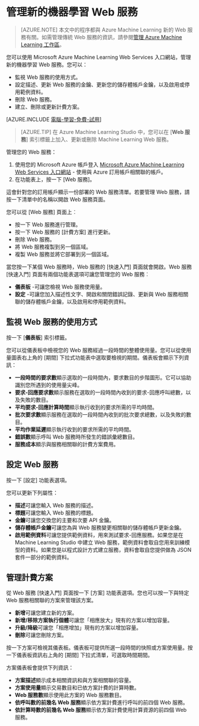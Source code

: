 <properties
	pageTitle="管理新的機器學習 Web 服務 | Microsoft Azure"
	description="管理 Azure 機器學習工作區的存取權，並部署和管理 ML API Web 服務"
	services="machine-learning"
	documentationCenter=""
	authors="vDonGlover"
	manager="paulettm"
	editor="cgronlun"/>

<tags
	ms.service="machine-learning"
	ms.workload="data-services"
	ms.tgt_pltfrm="na"
	ms.devlang="na"
	ms.topic="article"
	ms.date="07/06/2016"
	ms.author="v-donglo"/>


# 管理新的機器學習 Web 服務

> [AZURE.NOTE] 本文中的程序都與 Azure Machine Learning 新的 Web 服務有關。如需管理傳統 Web 服務的資訊，請參閱[管理 Azure Machine Learning 工作區](machine-learning-manage-workspace.md)。

您可以使用 Microsoft Azure Machine Learning Web Services 入口網站，管理新的機器學習 Web 服務。您可以：

- 監視 Web 服務的使用方式。
- 設定描述、更新 Web 服務的金鑰、更新您的儲存體帳戶金鑰，以及啟用或停用範例資料。
- 刪除 Web 服務。
- 建立、刪除或更新計費方案。

[AZURE.INCLUDE [電腦-學習-免費-試用](../../includes/machine-learning-free-trial.md)]

> [AZURE.TIP] 在 Azure Machine Learning Studio 中，您可以在 [**Web 服務**] 索引標籤上加入、更新或刪除 Machine Learning Web 服務。

管理您的 Web 服務：

1.	使用您的 Microsoft Azure 帳戶登入 [Microsoft Azure Machine Learning Web Services 入口網站](https://services.azureml.net/quickstart) - 使用與 Azure 訂用帳戶相關聯的帳戶。
2.	在功能表上，按一下 [Web 服務]。

這會針對您的訂用帳戶顯示一份部署的 Web 服務清單。若要管理 Web 服務，請按一下清單中的名稱以開啟 Web 服務頁面。

您可以從 [Web 服務] 頁面上︰

- 按一下 Web 服務進行管理。
- 按一下 Web 服務的 [計費方案] 進行更新。
- 刪除 Web 服務。
- 將 Web 服務複製到另一個區域。
- 複製 Web 服務並將它部署到另一個區域。

當您按一下某個 Web 服務時，Web 服務的 [快速入門] 頁面就會開啟。Web 服務 [快速入門] 頁面有兩個功能表選項可讓您管理您的 Web 服務︰

- **儀表板** -可讓您檢視 Web 服務使用量。
- **設定** -可讓您加入描述性文字、開啟和關閉錯誤記錄、更新與 Web 服務相關聯的儲存體帳戶金鑰，以及啟用和停用範例資料。

## 監視 Web 服務的使用方式

按一下 [**儀表板**] 索引標籤。

您可以從儀表板中檢視您的 Web 服務經過一段時間的整體使用量。您可以從使用量圖表右上角的 [期間] 下拉式功能表中選取要檢視的期間。儀表板會顯示下列資訊：

- **一段時間的要求數**顯示選取的一段時間內，要求數目的步階圖形。它可以協助識別您所遇到的使用量尖峰。
- **要求-回應要求數**顯示服務在選取的一段時間內收到的要求-回應呼叫總數，以及失敗的數目。
- **平均要求-回應計算時間**顯示執行收到的要求所需的平均時間。
- **批次要求數**顯示服務在選取的一段時間內收到的批次要求總數，以及失敗的數目。
- **平均作業延遲**顯示執行收到的要求所需的平均時間。
- **錯誤數**顯示呼叫 Web 服務時所發生的錯誤彙總數目。
- **服務成本**顯示與服務相關聯的計費方案費用。

## 設定 Web 服務 ##

按一下 [設定] 功能表選項。

您可以更新下列屬性：

* **描述**可讓您輸入 Web 服務的描述。
* **標題**可讓您輸入 Web 服務的標題。
* **金鑰**可讓您交換您的主要和次要 API 金鑰。
* **儲存體帳戶金鑰**可讓您為與 Web 服務變更相關聯的儲存體帳戶更新金鑰。
* **啟用範例資料**可讓您提供範例資料，用來測試要求-回應服務。如果您是在 Machine Learning Studio 中建立 Web 服務，範例資料會取自您用來訓練模型的資料。如果您是以程式設計方式建立服務，資料會取自您提供做為 JSON 套件一部分的範例資料。

## 管理計費方案

從 Web 服務 [快速入門] 頁面按一下 [方案] 功能表選項。您也可以按一下與特定 Web 服務相關聯的方案來管理該方案。

* **新增**可讓您建立新的方案。
* **新增/移除方案執行個體**可讓您「相應放大」現有的方案以增加容量。
* **升級/降級**可讓您「相應增加」現有的方案以增加容量。
* **刪除**可讓您刪除方案。

按一下方案可檢視其儀表板。儀表板可提供所選一段時間的快照或方案使用量。按一下儀表板資訊右上角的 [期間] 下拉式清單，可選取時間期間。

方案儀表板會提供下列資訊：

* **方案描述**顯示成本相關資訊和與方案相關聯的容量。
* **方案使用量**顯示交易數目和已依方案計費的計算時數。
* **Web 服務數**顯示使用此方案的 Web 服務數目。
* **依呼叫數的前幾名 Web 服務**顯示依方案計費進行呼叫的前四個 Web 服務。
* **依計算時數的前幾名 Web 服務**顯示依方案計費使用計算資源的前四個 Web 服務。

<!---HONumber=AcomDC_0720_2016-->